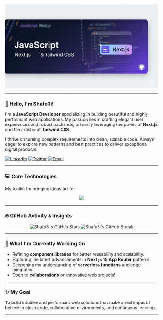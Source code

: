 <div align="center">
  <img src="https://raw.githubusercontent.com/shafo3i/shafo3i/main/Gemini_Generated_Image_nd69ywnd69ywnd69.png" alt="Shafo3i - Building Modern Web" width="700"/>
  </div>

---

### 👋 Hello, I'm Shafo3i!

I'm a **JavaScript Developer** specializing in building beautiful and highly performant web applications. My passion lies in crafting elegant user experiences and robust backends, primarily leveraging the power of **Next.js** and the artistry of **Tailwind CSS**.

I thrive on turning complex requirements into clean, scalable code. Always eager to explore new patterns and best practices to deliver exceptional digital products.

<p align="left">
  <a href="https://linkedin.com/in/YOUR_LINKEDIN_PROFILE" target="_blank"><img src="https://img.shields.io/badge/LinkedIn-%230077B5.svg?&style=for-the-badge&logo=linkedin&logoColor=white" alt="LinkedIn"></a>
  <a href="https://twitter.com/YOUR_TWITTER_HANDLE" target="_blank"><img src="https://img.shields.io/badge/Twitter-%231DA1F2.svg?&style=for-the-badge&logo=twitter&logoColor=white" alt="Twitter"></a>
  <a href="mailto:your.email@example.com"><img src="https://img.shields.io/badge/Email-D14836?style=for-the-badge&logo=gmail&logoColor=white" alt="Email"></a>
  </p>

---

### 💻 Core Technologies

My toolkit for bringing ideas to life:

<p align="center">
  <a href="https://skillicons.dev">
    <img src="https://skillicons.dev/icons?i=js,ts,react,nextjs,tailwind,nodejs,graphql,mongodb,git,vscode,docker,vercel&theme=light" />
  </a>
</p>

---

### 🔥 GitHub Activity & Insights

<p align="center">
  <img src="https://github-readme-stats.vercel.app/api?username=shafo3i&show_icons=true&hide_title=true&theme=nord&hide_border=true&count_private=true&line_height=25" alt="Shafo3i's GitHub Stats"/>
  <img src="https://github-readme-streak-stats.vercel.app/?user=shafo3i&theme=nord&hide_border=true" alt="Shafo3i's GitHub Streak"/>
</p>

---

### 🚀 What I'm Currently Working On

* Refining **component libraries** for better reusability and scalability.
* Exploring the latest advancements in **Next.js 15 App Router** patterns.
* Deepening my understanding of **serverless functions** and edge computing.
* Open to **collaborations** on innovative web projects!

---

### ✨ My Goal

To build intuitive and performant web solutions that make a real impact. I believe in clean code, collaborative environments, and continuous learning.

---

